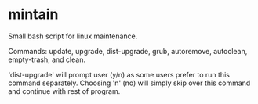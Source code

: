 # mintain
Small bash script for linux maintenance.

Commands: update, upgrade, dist-upgrade, grub, autoremove, autoclean, empty-trash, and clean.

'dist-upgrade' will prompt user (y/n) as some users prefer to run this command separately.
Choosing 'n' (no) will simply skip over this command and continue with rest of program.
